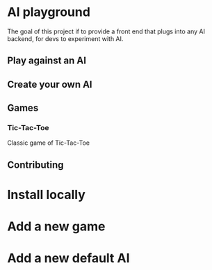 # AI playground

The goal of this project if to provide a front end that plugs into any AI backend, for devs to experiment with AI.

## Play against an AI

## Create your own AI

## Games

### Tic-Tac-Toe

Classic game of Tic-Tac-Toe


## Contributing

# Install locally

# Add a new game

# Add a new default AI

